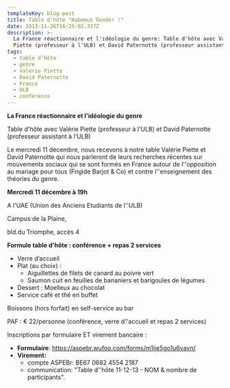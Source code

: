 ```yaml
---
templateKey: blog-post
title: Table d'hôte "Habemus Gender !"
date: 2013-11-26T16:25:02.337Z
description: >-
  La France réactionnaire et l'idéologie du genre: Table d'hôte avec Valérie
  Piette (professeur à l'ULB) et David Paternotte (professeur assistant à l'ULB)
tags:
  - table d'hôte
  - genre
  - Valérie Piette
  - David Paternotte
  - France
  - ULB
  - conférence
---
```

**La France réactionnaire et l'idéologie du genre**

Table d'hôte avec Valérie Piette (professeur à l'ULB) et David Paternotte (professeur assistant à l'ULB)

Le mercredi 11 décembre, nous recevons à notre table Valérie Piette et David Paternotte qui nous parleront de leurs recherches récentes sur mouvements sociaux qui se sont formés en France autour de l''opposition au mariage pour tous (Frigide Barjot & Co) et contre l''enseignement des théories du genre.

**Mercredi 11 décembre à 19h**

A l'UAE (Union des Anciens Etudiants de l''ULB)

Campus de la Plaine, 

bld.du Triomphe, accès 4

**Formule table d'hôte : conférence + repas 2 services**

* Verre d’accueil
* Plat (au choix) :
  * Aiguillettes de filets de canard au poivre vert
  * Saumon cuit en feuilles de bananiers et barigoules de légumes
* Dessert : Moelleux au chocolat
* Service café et thé en buffet

Boissons (hors forfait) en self-service au bar

PAF : € 22/personne (conférence, verre d''accueil et repas 2 services)

Inscriptions par formulaire ET virement bancaire :

* **Formulaire**: <https://aspebr.wufoo.com/forms/m1ije5go1u6vavn/>
* **Virement:**
  *  compte ASPEBr: BE67 0682 4554 2187 
  * communication: "Table d''hôte 11-12-13 - NOM & nombre de participants".
